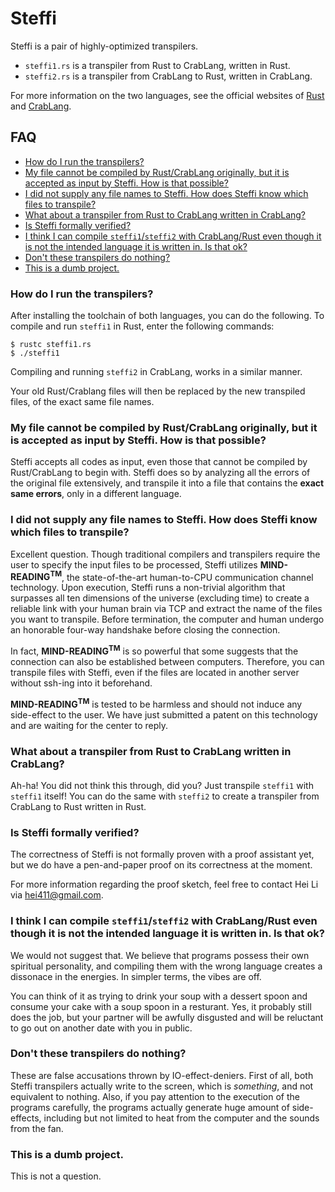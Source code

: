 # Steffi <!-- omit from toc -->

Steffi is a pair of highly-optimized transpilers.
* `steffi1.rs` is a transpiler from Rust to CrabLang, written in Rust.
* `steffi2.rs` is a transpiler from CrabLang to Rust, written in CrabLang.

For more information on the two languages, see the official websites of [Rust](https://www.rust-lang.org/) and [CrabLang](https://crablang.org/).

## FAQ <!-- omit from toc -->
- [How do I run the transpilers?](#how-do-i-run-the-transpilers)
- [My file  cannot be compiled by Rust/CrabLang originally, but it is accepted as input by Steffi. How is that possible?](#my-file--cannot-be-compiled-by-rustcrablang-originally-but-it-is-accepted-as-input-by-steffi-how-is-that-possible)
- [I did not supply any file names to Steffi. How does Steffi know which files to transpile?](#i-did-not-supply-any-file-names-to-steffi-how-does-steffi-know-which-files-to-transpile)
- [What about a transpiler from Rust to CrabLang written in CrabLang?](#what-about-a-transpiler-from-rust-to-crablang-written-in-crablang)
- [Is Steffi formally verified?](#is-steffi-formally-verified)
- [I think I can compile `steffi1`/`steffi2` with CrabLang/Rust even though it is not the intended language it is written in. Is that ok?](#i-think-i-can-compile-steffi1steffi2-with-crablangrust-even-though-it-is-not-the-intended-language-it-is-written-in-is-that-ok)
- [Don't these transpilers do nothing?](#dont-these-transpilers-do-nothing)
- [This is a dumb project.](#this-is-a-dumb-project)

### How do I run the transpilers?
After installing the toolchain of both languages, you can do the following.
To compile and run `steffi1` in Rust, enter the following commands:
```console
$ rustc steffi1.rs 
$ ./steffi1
```

Compiling and running `steffi2` in CrabLang, works in a similar manner.

Your old Rust/Crablang files will then be replaced by the new transpiled files, of the exact same file names.

### My file  cannot be compiled by Rust/CrabLang originally, but it is accepted as input by Steffi. How is that possible?

Steffi accepts all codes as input, even those that cannot be compiled by Rust/CrabLang to begin with. Steffi does so by analyzing all the errors of the original file extensively, and transpile it into a file that contains the **exact same errors**, only in a different language.



### I did not supply any file names to Steffi. How does Steffi know which files to transpile?

Excellent question. Though traditional compilers and transpilers require  the user to specify the input files to be processed, Steffi utilizes **MIND-READING<sup>TM</sup>**, the state-of-the-art human-to-CPU communication channel technology. Upon execution, Steffi runs a non-trivial algorithm that surpasses all ten dimensions of the universe (excluding time) to create a reliable link with your human brain via TCP and extract the name of the files you want to transpile. Before termination, the computer and human undergo an honorable four-way handshake before closing the connection.

In fact, **MIND-READING<sup>TM</sup>** is so powerful that some suggests that the connection can also be established between computers. Therefore, you can transpile files with Steffi, even if the files are located in another server without ssh-ing into it beforehand.

**MIND-READING<sup>TM</sup>** is tested to be harmless and should not induce any side-effect to the user. We have just submitted a patent on this technology and are waiting for the center to reply.

### What about a transpiler from Rust to CrabLang written in CrabLang? 

Ah-ha! You did not think this through, did you? Just transpile `steffi1` with `steffi1` itself!
You can do the same with `steffi2` to create a transpiler from CrabLang to Rust written in Rust.

### Is Steffi formally verified?
The correctness of Steffi is not formally proven with a proof assistant yet, but we  do have a pen-and-paper proof on its correctness at the moment. 

For more information regarding the proof sketch, feel free to contact Hei Li via [hei411@gmail.com](hei411@gmail.com).

### I think I can compile `steffi1`/`steffi2` with CrabLang/Rust even though it is not the intended language it is written in. Is that ok?

We would not suggest that. We believe that programs possess their own spiritual personality, and compiling them with the wrong language creates a dissonace in the energies. In simpler terms, the vibes are off. 

You can think of it as trying to drink your soup with a dessert spoon and consume your cake with a soup spoon in a resturant. Yes, it probably still does the job, but your partner will be awfully disgusted and will be reluctant to go out on  another date with you in public.

### Don't these transpilers do nothing?
These are false accusations thrown by IO-effect-deniers. 
First of all, both Steffi transpilers actually write to the screen, which is _something_, and not equivalent to nothing. Also, if you pay attention to the execution of the programs carefully, the programs actually generate huge amount of side-effects, including but not limited to heat from the computer and the sounds from the fan.

### This is a dumb project.
This is not a question.